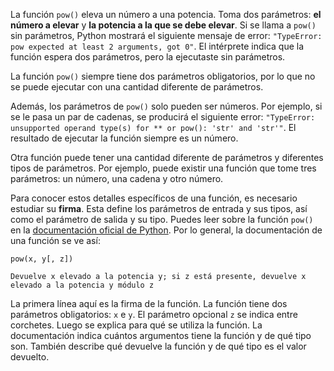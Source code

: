 
La función `pow()` eleva un número a una potencia. Toma dos parámetros: **el número a elevar** y **la potencia a la que se debe elevar**. Si se llama a `pow()` sin parámetros, Python mostrará el siguiente mensaje de error: `"TypeError: pow expected at least 2 arguments, got 0"`. El intérprete indica que la función espera dos parámetros, pero la ejecutaste sin parámetros.

La función `pow()` siempre tiene dos parámetros obligatorios, por lo que no se puede ejecutar con una cantidad diferente de parámetros.

Además, los parámetros de `pow()` solo pueden ser números. Por ejemplo, si se le pasa un par de cadenas, se producirá el siguiente error: `"TypeError: unsupported operand type(s) for ** or pow(): 'str' and 'str'"`. El resultado de ejecutar la función siempre es un número.

Otra función puede tener una cantidad diferente de parámetros y diferentes tipos de parámetros. Por ejemplo, puede existir una función que tome tres parámetros: un número, una cadena y otro número.

Para conocer estos detalles específicos de una función, es necesario estudiar su **firma**. Esta define los parámetros de entrada y sus tipos, así como el parámetro de salida y su tipo. Puedes leer sobre la función `pow()` en la [documentación oficial de Python](https://docs.python.org/3/library/functions.html?highlight=pow#pow). Por lo general, la documentación de una función se ve así:

```
pow(x, y[, z])

Devuelve x elevado a la potencia y; si z está presente, devuelve x elevado a la potencia y módulo z
```

La primera línea aquí es la firma de la función. La función tiene dos parámetros obligatorios: `x` e `y`. El parámetro opcional `z` se indica entre corchetes. Luego se explica para qué se utiliza la función. La documentación indica cuántos argumentos tiene la función y de qué tipo son. También describe qué devuelve la función y de qué tipo es el valor devuelto.

